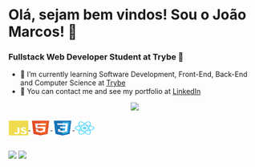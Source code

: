 # Olá, sejam bem vindos! Sou o João Marcos! 👋

### Fullstack Web Developer Student at Trybe :rocket:

- 🌱 I’m currently learning Software Development, Front-End, Back-End and Computer Science at [Trybe](https://www.betrybe.com/)
- 💬 You can contact me and see my portfolio at [LinkedIn](https://www.linkedin.com/in/jo%C3%A3o-marcos-cruz-ribas-704a03233/)

<div align="center">
  <a href="https://github.com/JoaoMarcos0304">
  <img height="180em" src="https://github-readme-stats.vercel.app/api?username=JoaoMarcos0304&show_icons=true&theme=dark&include_all_commits=true&count_private=true"/>
</div>
  
  <div style="display: inline_block"><br>
  <img align="center" alt="Rafa-Js" height="30" width="40" src="https://raw.githubusercontent.com/devicons/devicon/master/icons/javascript/javascript-plain.svg">
  <img align="center" alt="Rafa-HTML" height="30" width="40" src="https://raw.githubusercontent.com/devicons/devicon/master/icons/html5/html5-original.svg">
  <img align="center" alt="Rafa-CSS" height="30" width="40" src="https://raw.githubusercontent.com/devicons/devicon/master/icons/css3/css3-original.svg">
  <img align="center" alt="Rafa-React" height="30" width="40" src="https://raw.githubusercontent.com/devicons/devicon/master/icons/react/react-original.svg">
</div>
  
  ##
  
  <div> 
  <a href = "mailto:joaoribasestu.02@gmail.com"><img src="https://img.shields.io/badge/-Gmail-%23333?style=for-the-badge&logo=gmail&logoColor=white" target="_blank"></a>
  <a href="https://www.linkedin.com/in/jo%C3%A3o-marcos-cruz-ribas-704a03233/" target="_blank"><img src="https://img.shields.io/badge/-LinkedIn-%230077B5?style=for-the-badge&logo=linkedin&logoColor=white" target="_blank"></a> 
</div>
